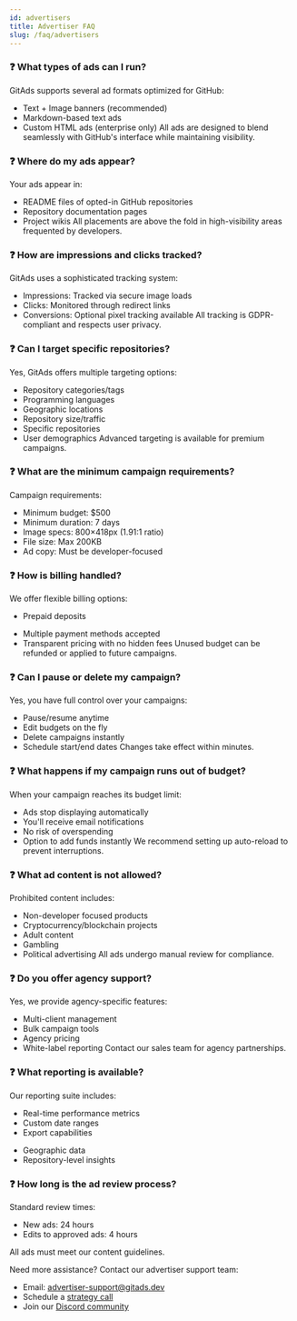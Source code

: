 ```yaml
---
id: advertisers
title: Advertiser FAQ
slug: /faq/advertisers
---
```


### ❓ What types of ads can I run?
GitAds supports several ad formats optimized for GitHub:
- Text + Image banners (recommended)
- Markdown-based text ads
- Custom HTML ads (enterprise only)
All ads are designed to blend seamlessly with GitHub's interface while maintaining visibility.

### ❓ Where do my ads appear?
Your ads appear in:
- README files of opted-in GitHub repositories
- Repository documentation pages
- Project wikis
All placements are above the fold in high-visibility areas frequented by developers.

### ❓ How are impressions and clicks tracked?
GitAds uses a sophisticated tracking system:
- Impressions: Tracked via secure image loads
- Clicks: Monitored through redirect links
- Conversions: Optional pixel tracking available
All tracking is GDPR-compliant and respects user privacy.

### ❓ Can I target specific repositories?
Yes, GitAds offers multiple targeting options:
- Repository categories/tags
- Programming languages
- Geographic locations
- Repository size/traffic
- Specific repositories
- User demographics
Advanced targeting is available for premium campaigns.

### ❓ What are the minimum campaign requirements?
Campaign requirements:
- Minimum budget: $500
- Minimum duration: 7 days
- Image specs: 800×418px (1.91:1 ratio)
- File size: Max 200KB
- Ad copy: Must be developer-focused

### ❓ How is billing handled?
We offer flexible billing options:
- Prepaid deposits
<!-- - Pay-as-you-go for enterprise -->
- Multiple payment methods accepted
- Transparent pricing with no hidden fees
Unused budget can be refunded or applied to future campaigns.

<!-- ### ❓ What are the average campaign results?
Performance varies by targeting and content, but typical metrics include:
- CTR: 0.1% - 0.5%
- CPC: $0.50 - $2.00
- CPM: $2.00 - $8.00
Premium placements may have higher rates. -->

### ❓ Can I pause or delete my campaign?
Yes, you have full control over your campaigns:
- Pause/resume anytime
- Edit budgets on the fly
- Delete campaigns instantly
- Schedule start/end dates
Changes take effect within minutes.

### ❓ What happens if my campaign runs out of budget?
When your campaign reaches its budget limit:
- Ads stop displaying automatically
- You'll receive email notifications
- No risk of overspending
- Option to add funds instantly
We recommend setting up auto-reload to prevent interruptions.

<!-- ### ❓ How do I optimize my campaigns?
We provide several optimization tools:
- A/B testing capabilities
- Performance analytics
- Audience insights
- Targeting recommendations
Premium advertisers get dedicated optimization support. -->

### ❓ What ad content is not allowed?
Prohibited content includes:
- Non-developer focused products
- Cryptocurrency/blockchain projects
- Adult content
- Gambling
- Political advertising
All ads undergo manual review for compliance.

### ❓ Do you offer agency support?
Yes, we provide agency-specific features:
- Multi-client management
- Bulk campaign tools
- Agency pricing
- White-label reporting
Contact our sales team for agency partnerships.

### ❓ What reporting is available?
Our reporting suite includes:
- Real-time performance metrics
- Custom date ranges
- Export capabilities
<!-- - API access -->
- Geographic data
- Repository-level insights

### ❓ How long is the ad review process?
Standard review times:
- New ads: 24 hours
- Edits to approved ads: 4 hours
<!-- - Premium accounts: Priority review -->
All ads must meet our content guidelines.

Need more assistance? Contact our advertiser support team:
- Email: [advertiser-support@gitads.dev](mailto:advertiser-support@gitads.dev)
- Schedule a [strategy call](https://gitads.dev/advertiser/support)
- Join our [Discord community](https://discord.com/invite/S3EdtEbqw7)
